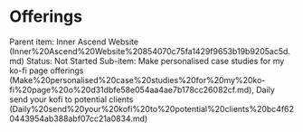 # Offerings

Parent item: Inner Ascend Website (Inner%20Ascend%20Website%20854070c75fa1429f9653b19b9205ac5d.md)
Status: Not Started
Sub-item: Make personalised case studies for my ko-fi page offerings (Make%20personalised%20case%20studies%20for%20my%20ko-fi%20page%20o%20d31dbfe58e054aa4ae7b178cc26082cf.md), Daily send your kofi to potential clients (Daily%20send%20your%20kofi%20to%20potential%20clients%20bc4f620443954ab388abf07cc21a0834.md)